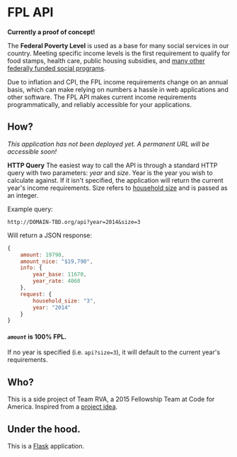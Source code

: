 FPL API
=======

**Currently a proof of concept!**

The **Federal Poverty Level** is used as a base for many social services in our country. Meeting specific income levels is the first requirement to qualify for food stamps, health care, public housing subsidies, and [many other federally funded social programs](http://en.wikipedia.org/wiki/Social_programs_in_the_United_States#Types_of_social_programs).

Due to inflation and CPI, the FPL income requirements change on an annual basis, which can make relying on numbers a hassle in web applications and other software. The FPL API makes current income requirements programmatically, and reliably accessible for your applications.

## How?

*This application has not been deployed yet. A permanent URL will be accessible soon!*

**HTTP Query**
The easiest way to call the API is through a standard HTTP query with two parameters: *year* and *size*. Year is the year you wish to calculate against. If it isn't specified, the application will return the current year's income requirements. Size refers to [household size](https://www.healthcare.gov/income-and-household-information/household-size/) and is passed as an integer.

Example query:
```http
http://DOMAIN-TBD.org/api?year=2014&size=3
```

Will return a JSON response:
```javascript
{
    amount: 19790,
    amount_nice: "$19,790",
    info: {
        year_base: 11670,
        year_rate: 4060
    },
    request: {
        household_size: "3",
        year: "2014"
    }
}
```

#### *`amount`* is 100% FPL.

If no year is specified (i.e. `api?size=3`), it will default to the current year's requirements.

## Who?

This is a side project of Team RVA, a 2015 Fellowship Team at Code for America. Inspired from a [project idea](https://github.com/codeforamerica/project-ideas/issues/70).

## Under the hood.

This is a [Flask](http://flask.pocoo.org/) application.



